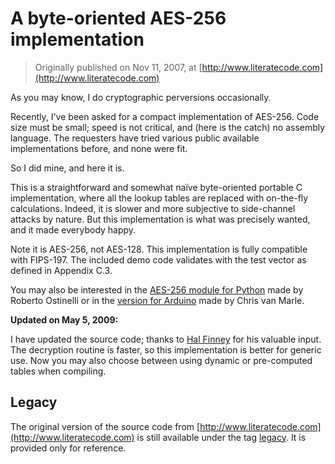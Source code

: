 # A byte-oriented AES-256 implementation

> Originally published on Nov 11, 2007, 
at [http://www.literatecode.com](http://www.literatecode.com)

As you may know, I do cryptographic perversions occasionally.
 
Recently, I've been asked for a compact implementation of AES-256.
Code size must be small; speed is not critical, and (here is the catch)
no assembly language. The requesters have tried various public available
implementations before, and none were fit.

So I did mine, and here it is.

This is a straightforward and somewhat naïve byte-oriented portable
C implementation, where all the lookup tables are replaced with on-the-fly
calculations. Indeed, it is slower and more subjective to side-channel
attacks by nature. But this implementation is what was precisely wanted,
and it made everybody happy.
 
Note it is AES-256, not AES-128. This implementation is fully compatible
with FIPS-197. The included demo code validates with the test vector as
defined in Appendix C.3.
 
You may also be interested in
the [AES-256 module for Python](http://github.com/ostinelli/PyAES256)
made by Roberto Ostinelli or in
the [version for Arduino](https://github.com/qistoph/ArduinoAES256)
made by Chris van Marle.
  
**Updated on May 5, 2009:**  
  
I have updated the source code; thanks to [Hal Finney](https://en.wikipedia.org/wiki/Hal_Finney_(computer_scientist))
for his valuable input. The decryption routine is faster, so this
implementation is better for generic use. Now you may also choose
between using dynamic or pre-computed tables when compiling.

## Legacy

The original version of the source code from [http://www.literatecode.com](http://www.literatecode.com)
is still available under the tag [legacy](https://github.com/ilvn/aes256/releases/tag/legacy).
It is provided only for reference.